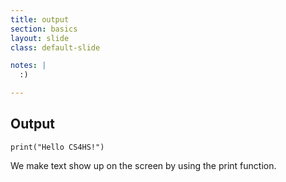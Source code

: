 ```yaml
---
title: output
section: basics
layout: slide
class: default-slide

notes: |
  :)

---
```


## Output

	print("Hello CS4HS!")

We make text show up on the screen by using the print function.
